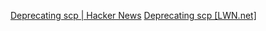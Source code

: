 
[Deprecating scp | Hacker News](https://news.ycombinator.com/item?id=25005567)
[Deprecating scp [LWN.net]](https://lwn.net/Articles/835962/)
